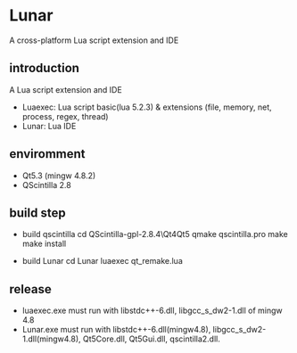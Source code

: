 # Lunar #
A cross-platform Lua script extension and IDE

## introduction ## 
A Lua script extension and IDE
* Luaexec: Lua script basic(lua 5.2.3) & extensions (file, memory, net, process, regex, thread)
* Lunar: Lua IDE

## enviromment ##
* Qt5.3 (mingw 4.8.2)
* QScintilla 2.8

## build step ##
* build qscintilla
cd QScintilla-gpl-2.8.4\Qt4Qt5
qmake qscintilla.pro
make
make install

* build Lunar
cd Lunar
luaexec qt_remake.lua


## release ##

* luaexec.exe must run with libstdc++-6.dll, libgcc_s_dw2-1.dll of mingw 4.8 
* Lunar.exe must run with libstdc++-6.dll(mingw4.8), libgcc_s_dw2-1.dll(mingw4.8), Qt5Core.dll, Qt5Gui.dll, qscintilla2.dll.
